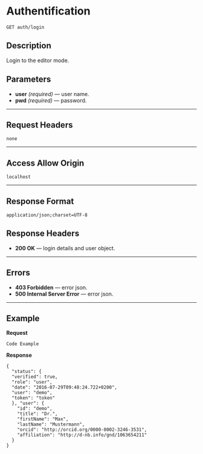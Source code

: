 # Authentification

    GET auth/login

## Description

Login to the editor mode.

## Parameters

- **user** _(required)_ — user name.
- **pwd** _(required)_ — password.

***

## Request Headers

    none

***

## Access Allow Origin

    localhost

***

## Response Format

    application/json;charset=UTF-8

## Response Headers

- **200 OK** — login details and user object.

***

## Errors

- **403 Forbidden** — error json.
- **500 Internal Server Error** — error json.

***

## Example
**Request**

    Code Example

**Response**

    {
      "status": {
      "verified": true,
      "role": "user",
      "date": "2016-07-29T09:48:24.722+0200",
      "user": "demo",
      "token": "token"
      }, "user": {
        "id": "demo",
        "title": "Dr.",
        "firstName": "Max",
        "lastName": "Mustermann",
        "orcid": "http://orcid.org/0000-0002-3246-3531",
        "affiliation": "http://d-nb.info/gnd/1063654211"
      }
    }
